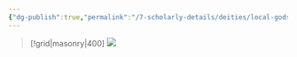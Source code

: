```yaml
---
{"dg-publish":true,"permalink":"/7-scholarly-details/deities/local-gods/gaea/","noteIcon":""}
---
```



>[!grid|masonry|400]
>![](https://i.imgur.com/NToK4rV.jpeg)




